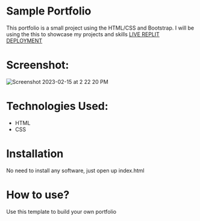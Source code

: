 # Sample Portfolio
This portfolio is a small project using the HTML/CSS and Bootstrap. I will be using the this to showcase my projects and skills [LIVE REPLIT DEPLOYMENT](https://portfoilio1.daisyambani.repl.co)

# Screenshot:
![Screenshot 2023-02-15 at 2 22 20 PM](https://user-images.githubusercontent.com/104530748/218979536-9abbb982-cea8-4217-a546-7d294b690341.png)


# Technologies Used:
* HTML 
* CSS

# Installation
 No need to install any software, just open up index.html
 
# How to use?
Use this template to build your own portfolio
 

